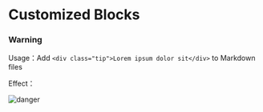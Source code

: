 # Customized Blocks

### Warning

Usage：Add `<div class="tip">Lorem ipsum dolor sit</div>` to Markdown files

Effect：

![danger](https://cloud.githubusercontent.com/assets/9530963/11359678/489a510c-92b9-11e5-9256-341cef6999b6.png)